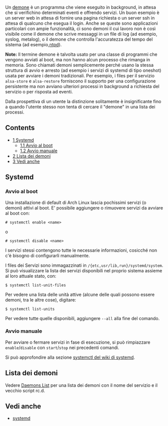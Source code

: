Un [demone](https://it.wikipedia.org/wiki/Demone_(informatica)) è un programma che viene eseguito in background, in attesa che si verifichino determinati eventi e offrendo servizi. Un buon esempio è un server web in attesa di fornire una pagina richiesta o un server ssh in attesa di qualcuno che esegua il login. Anche se queste sono applicazioni particolari con ampie funzionalità, ci sono demoni il cui lavoro non è così visibile come il demone che scrive messaggi in un file di log (ad esempio, syslog, metalog), o il demone che controlla l'accuratezza del tempo del sistema (ad esempio,[ntpd](/index.php/Network_Time_Protocol_daemon_(Italiano) "Network Time Protocol daemon (Italiano)")).

**Note:** Il termine demone è talvolta usato per una classe di programmi che vengono avviati al boot, ma non hanno alcun processo che rimanga in memoria. Sono chiamati demoni semplicemente perché usano la stessa struttura di avvio e arresto (ad esempio i servizi di systemd di tipo oneshot) usata per avviare i demoni tradizionali. Per esempio, i files per il servizio `alsa-store` e `alsa-restore` forniscono il supporto per una configurazione persistente ma non avviano ulteriori processi in background a richiesta del servizio o per risposta ad eventi.

Dalla prospettiva di un utente la distinzione solitamente è insignificante fino a quando l'utente stesso non tenta di cercare il "demone" in una lista dei processi.

## Contents

*   [1 Systemd](#Systemd)
    *   [1.1 Avvio al boot](#Avvio_al_boot)
    *   [1.2 Avvio manuale](#Avvio_manuale)
*   [2 Lista dei demoni](#Lista_dei_demoni)
*   [3 Vedi anche](#Vedi_anche)

## Systemd

### Avvio al boot

Una installazione di default di Arch Linux lascia pochissimi servizi (o demoni) attivi al boot. E' possibile aggiungere o rimuovere servizi da avviare al boot con:

```
# systemctl enable <name>

```

o

```
# systemctl disable <name>

```

I servizi stessi contengono tutte le necessarie informazioni, cosicché non c'è bisogno di configurarli manualmente.

I files dei Servizi sono immagazzinati in `/{etc,usr/lib,run}/systemd/system`. Si può visualizzare la lista dei servizi disponibili nel proprio sistema assieme al loro attuale stato, con:

```
$ systemctl list-unit-files

```

Per vedere una lista delle unità attive (alcune delle quali possono essere demoni, tra le altre cose), digitare:

```
$ systemctl list-units

```

Per vedere tutte quelle disponibili, aggiungere `--all` alla fine del comando.

### Avvio manuale

Per avviare o fermare servizi in fase di esecuzione, si può rimpiazzare `enable`/`disable` con `start`/`stop` nei precedenti comandi.

Si può approfondire alla sezione [systemctl del wiki di systemd](/index.php/Systemd_(Italiano)#Uso_base_di_systemctl "Systemd (Italiano)").

## Lista dei demoni

Vedere [Daemons List](/index.php/Daemons_List "Daemons List") per una lista dei demoni con il nome del servizio e il vecchio script rc.d.

## Vedi anche

*   [systemd](/index.php/Systemd_(Italiano) "Systemd (Italiano)")